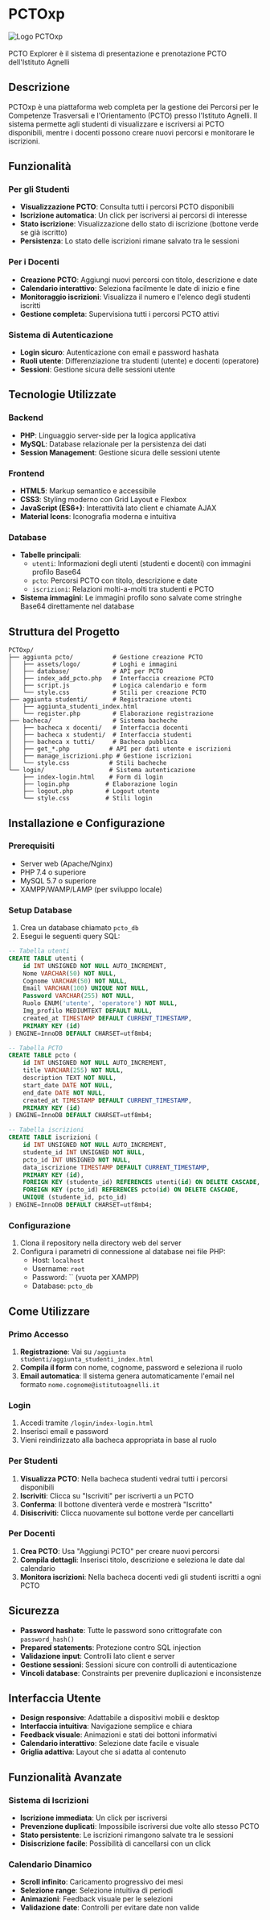 # PCTOxp

![Logo PCTOxp](https://github.com/ittagnelli/PCTOxp/blob/main/aggiunta%20pcto/assets/logo/logo_PCTOxp.png)<br><br>
PCTO Explorer è il sistema di presentazione e prenotazione PCTO dell'Istituto Agnelli

## Descrizione

PCTOxp è una piattaforma web completa per la gestione dei Percorsi per le Competenze Trasversali e l'Orientamento (PCTO) presso l'Istituto Agnelli. Il sistema permette agli studenti di visualizzare e iscriversi ai PCTO disponibili, mentre i docenti possono creare nuovi percorsi e monitorare le iscrizioni.

## Funzionalità

### Per gli Studenti
- **Visualizzazione PCTO**: Consulta tutti i percorsi PCTO disponibili
- **Iscrizione automatica**: Un click per iscriversi ai percorsi di interesse
- **Stato iscrizione**: Visualizzazione dello stato di iscrizione (bottone verde se già iscritto)
- **Persistenza**: Lo stato delle iscrizioni rimane salvato tra le sessioni

### Per i Docenti
- **Creazione PCTO**: Aggiungi nuovi percorsi con titolo, descrizione e date
- **Calendario interattivo**: Seleziona facilmente le date di inizio e fine
- **Monitoraggio iscrizioni**: Visualizza il numero e l'elenco degli studenti iscritti
- **Gestione completa**: Supervisiona tutti i percorsi PCTO attivi

### Sistema di Autenticazione
- **Login sicuro**: Autenticazione con email e password hashata
- **Ruoli utente**: Differenziazione tra studenti (utente) e docenti (operatore)
- **Sessioni**: Gestione sicura delle sessioni utente

## Tecnologie Utilizzate

### Backend
- **PHP**: Linguaggio server-side per la logica applicativa
- **MySQL**: Database relazionale per la persistenza dei dati
- **Session Management**: Gestione sicura delle sessioni utente

### Frontend
- **HTML5**: Markup semantico e accessibile
- **CSS3**: Styling moderno con Grid Layout e Flexbox
- **JavaScript (ES6+)**: Interattività lato client e chiamate AJAX
- **Material Icons**: Iconografia moderna e intuitiva

### Database
- **Tabelle principali**:
  - `utenti`: Informazioni degli utenti (studenti e docenti) con immagini profilo Base64
  - `pcto`: Percorsi PCTO con titolo, descrizione e date
  - `iscrizioni`: Relazioni molti-a-molti tra studenti e PCTO
- **Sistema immagini**: Le immagini profilo sono salvate come stringhe Base64 direttamente nel database

## Struttura del Progetto

```
PCTOxp/
├── aggiunta pcto/           # Gestione creazione PCTO
│   ├── assets/logo/         # Loghi e immagini
│   ├── database/            # API per PCTO
│   ├── index_add_pcto.php   # Interfaccia creazione PCTO
│   ├── script.js            # Logica calendario e form
│   └── style.css            # Stili per creazione PCTO
├── aggiunta studenti/       # Registrazione utenti
│   ├── aggiunta_studenti_index.html
│   └── register.php         # Elaborazione registrazione
├── bacheca/                 # Sistema bacheche
│   ├── bacheca x docenti/   # Interfaccia docenti
│   ├── bacheca x studenti/  # Interfaccia studenti
│   ├── bacheca x tutti/     # Bacheca pubblica
│   ├── get_*.php           # API per dati utente e iscrizioni
│   ├── manage_iscrizioni.php # Gestione iscrizioni
│   └── style.css           # Stili bacheche
└── login/                  # Sistema autenticazione
    ├── index-login.html    # Form di login
    ├── login.php          # Elaborazione login
    ├── logout.php         # Logout utente
    └── style.css          # Stili login
```

## Installazione e Configurazione

### Prerequisiti
- Server web (Apache/Nginx)
- PHP 7.4 o superiore
- MySQL 5.7 o superiore
- XAMPP/WAMP/LAMP (per sviluppo locale)

### Setup Database
1. Crea un database chiamato `pcto_db`
2. Esegui le seguenti query SQL:

```sql
-- Tabella utenti
CREATE TABLE utenti (
    id INT UNSIGNED NOT NULL AUTO_INCREMENT,
    Nome VARCHAR(50) NOT NULL,
    Cognome VARCHAR(50) NOT NULL,
    Email VARCHAR(100) UNIQUE NOT NULL,
    Password VARCHAR(255) NOT NULL,
    Ruolo ENUM('utente', 'operatore') NOT NULL,
    Img_profilo MEDIUMTEXT DEFAULT NULL,
    created_at TIMESTAMP DEFAULT CURRENT_TIMESTAMP,
    PRIMARY KEY (id)
) ENGINE=InnoDB DEFAULT CHARSET=utf8mb4;

-- Tabella PCTO
CREATE TABLE pcto (
    id INT UNSIGNED NOT NULL AUTO_INCREMENT,
    title VARCHAR(255) NOT NULL,
    description TEXT NOT NULL,
    start_date DATE NOT NULL,
    end_date DATE NOT NULL,
    created_at TIMESTAMP DEFAULT CURRENT_TIMESTAMP,
    PRIMARY KEY (id)
) ENGINE=InnoDB DEFAULT CHARSET=utf8mb4;

-- Tabella iscrizioni
CREATE TABLE iscrizioni (
    id INT UNSIGNED NOT NULL AUTO_INCREMENT,
    studente_id INT UNSIGNED NOT NULL,
    pcto_id INT UNSIGNED NOT NULL,
    data_iscrizione TIMESTAMP DEFAULT CURRENT_TIMESTAMP,
    PRIMARY KEY (id),
    FOREIGN KEY (studente_id) REFERENCES utenti(id) ON DELETE CASCADE,
    FOREIGN KEY (pcto_id) REFERENCES pcto(id) ON DELETE CASCADE,
    UNIQUE (studente_id, pcto_id)
) ENGINE=InnoDB DEFAULT CHARSET=utf8mb4;
```

### Configurazione
1. Clona il repository nella directory web del server
2. Configura i parametri di connessione al database nei file PHP:
   - Host: `localhost`
   - Username: `root`
   - Password: `` (vuota per XAMPP)
   - Database: `pcto_db`

## Come Utilizzare

### Primo Accesso
1. **Registrazione**: Vai su `/aggiunta studenti/aggiunta_studenti_index.html`
2. **Compila il form** con nome, cognome, password e seleziona il ruolo
3. **Email automatica**: Il sistema genera automaticamente l'email nel formato `nome.cognome@istitutoagnelli.it`

### Login
1. Accedi tramite `/login/index-login.html`
2. Inserisci email e password
3. Vieni reindirizzato alla bacheca appropriata in base al ruolo

### Per Studenti
1. **Visualizza PCTO**: Nella bacheca studenti vedrai tutti i percorsi disponibili
2. **Iscriviti**: Clicca su "Iscriviti" per iscriverti a un PCTO
3. **Conferma**: Il bottone diventerà verde e mostrerà "Iscritto"
4. **Disiscriviti**: Clicca nuovamente sul bottone verde per cancellarti

### Per Docenti
1. **Crea PCTO**: Usa "Aggiungi PCTO" per creare nuovi percorsi
2. **Compila dettagli**: Inserisci titolo, descrizione e seleziona le date dal calendario
3. **Monitora iscrizioni**: Nella bacheca docenti vedi gli studenti iscritti a ogni PCTO

## Sicurezza

- **Password hashate**: Tutte le password sono crittografate con `password_hash()`
- **Prepared statements**: Protezione contro SQL injection
- **Validazione input**: Controlli lato client e server
- **Gestione sessioni**: Sessioni sicure con controlli di autenticazione
- **Vincoli database**: Constraints per prevenire duplicazioni e inconsistenze

## Interfaccia Utente

- **Design responsive**: Adattabile a dispositivi mobili e desktop
- **Interfaccia intuitiva**: Navigazione semplice e chiara
- **Feedback visuale**: Animazioni e stati dei bottoni informativi
- **Calendario interattivo**: Selezione date facile e visuale
- **Griglia adattiva**: Layout che si adatta al contenuto

## Funzionalità Avanzate

### Sistema di Iscrizioni
- **Iscrizione immediata**: Un click per iscriversi
- **Prevenzione duplicati**: Impossibile iscriversi due volte allo stesso PCTO
- **Stato persistente**: Le iscrizioni rimangono salvate tra le sessioni
- **Disiscrizione facile**: Possibilità di cancellarsi con un click

### Calendario Dinamico
- **Scroll infinito**: Caricamento progressivo dei mesi
- **Selezione range**: Selezione intuitiva di periodi
- **Animazioni**: Feedback visuale per le selezioni
- **Validazione date**: Controlli per evitare date non valide
